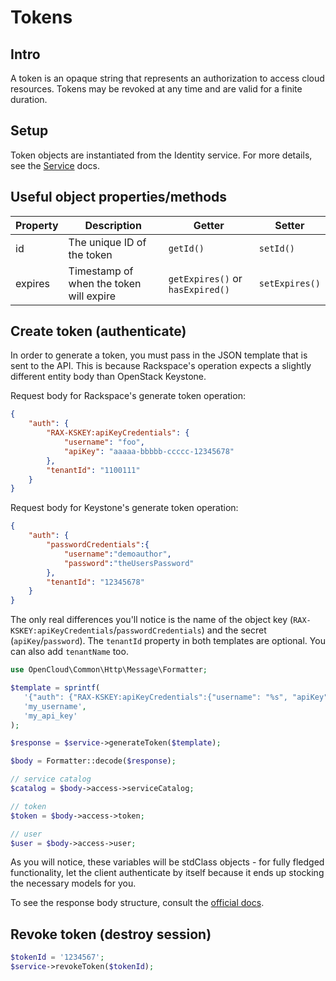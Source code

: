 # Tokens

## Intro

A token is an opaque string that represents an authorization to access cloud resources. Tokens may be revoked at any time and are valid for a finite duration.

## Setup

Token objects are instantiated from the Identity service. For more details, see the [Service](Service.md) docs.

## Useful object properties/methods

Property|Description|Getter|Setter
---|---|---|---
id|The unique ID of the token|`getId()`|`setId()`
expires|Timestamp of when the token will expire|`getExpires()` or `hasExpired()`|`setExpires()`

## Create token (authenticate)

In order to generate a token, you must pass in the JSON template that is sent to the API. This is because Rackspace's operation expects a slightly different entity body than OpenStack Keystone.

Request body for Rackspace's generate token operation:

```json
{
    "auth": {
        "RAX-KSKEY:apiKeyCredentials": {
            "username": "foo",
            "apiKey": "aaaaa-bbbbb-ccccc-12345678"
        },
        "tenantId": "1100111"
    }
}
```

Request body for Keystone's generate token operation:

```json
{
    "auth": {
        "passwordCredentials":{
            "username":"demoauthor",
            "password":"theUsersPassword"
        },
        "tenantId": "12345678"
    }
}
```

The only real differences you'll notice is the name of the object key (`RAX-KSKEY:apiKeyCredentials`/`passwordCredentials`) and the secret (`apiKey`/`password`). The `tenantId` property in both templates are optional. You can also add `tenantName` too.

```php
use OpenCloud\Common\Http\Message\Formatter;

$template = sprintf(
   '{"auth": {"RAX-KSKEY:apiKeyCredentials":{"username": "%s", "apiKey": "%s"}}}',
   'my_username',
   'my_api_key'
);

$response = $service->generateToken($template);

$body = Formatter::decode($response);

// service catalog
$catalog = $body->access->serviceCatalog;

// token
$token = $body->access->token;

// user
$user = $body->access->user;
```

As you will notice, these variables will be stdClass objects - for fully fledged functionality, let the client authenticate by itself because it ends up stocking the necessary models for you.

To see the response body structure, consult the [official docs](http://docs.rackspace.com/auth/api/v2.0/auth-client-devguide/content/POST_authenticate_v2.0_tokens_Token_Calls.html).

## Revoke token (destroy session)

```php
$tokenId = '1234567';
$service->revokeToken($tokenId);
```